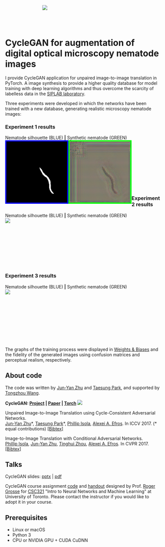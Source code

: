 <img src='imgs/horse2zebra.gif' align="right" width=384>

<br><br><br>

# CycleGAN for augmentation of digital optical microscopy nematode images

I provide CycleGAN application for unpaired image-to-image translation in PyTorch. A image synthesis to provide a higher quality database for model training with deep learning algorithms and thus overcome the scarcity of labelless data in the [SIPLAB laboratory](http://www.ie.tec.ac.cr/palvarado/pmwiki/index.php/Proyectos/Nematodos "SIPLAB laboratory"). 

Three experiments were developed in which the networks have been trained with a new database, generating realistic microscopy nematode images: 

### Experiment 1 results

Nematode silhouette (BLUE) **|** Synthetic nematode (GREEN)
<br>
<img src='CycleGAN/Experiment 1/imgs/exp1.gif' align="left" width=408>
<br><br><br><br><br><br><br><br><br>

### Experiment 2 results

Nematode silhouette (BLUE) **|** Synthetic nematode (GREEN)
<br>
<img src='CycleGAN/Experiment 2/imgs/exp2.gif' align="left" width=408>
<br><br><br><br><br><br><br><br><br>

### Experiment 3 results

Nematode silhouette (BLUE) **|** Synthetic nematode (GREEN)
<br>
<img src='CycleGAN/Experiment 3/imgs/exp3.gif' align="left" width=408>
<br><br><br><br><br><br><br><br><br><br>

The graphs of the training process were displayed in [Weights & Biases](https://wandb.ai/olivier-j/Agrupaci%C3%B3n%20de%201,%202%20y%204?workspace=user-olivier-j "Weights \& Biases") and the fidelity of the generated images using confusion matrices and perceptual realism, respectively.


## About code
The code was written by [Jun-Yan Zhu](https://github.com/junyanz) and [Taesung Park](https://github.com/taesung), and supported by [Tongzhou Wang](https://ssnl.github.io/).

**CycleGAN: [Project](https://junyanz.github.io/CycleGAN/) |  [Paper](https://arxiv.org/pdf/1703.10593.pdf) |  [Torch](https://github.com/junyanz/CycleGAN)**
<img src="https://junyanz.github.io/CycleGAN/images/teaser_high_res.jpg" width="800"/>

Unpaired Image-to-Image Translation using Cycle-Consistent Adversarial Networks.<br>
[Jun-Yan Zhu](https://people.eecs.berkeley.edu/~junyanz/)\*,  [Taesung Park](https://taesung.me/)\*, [Phillip Isola](https://people.eecs.berkeley.edu/~isola/), [Alexei A. Efros](https://people.eecs.berkeley.edu/~efros). In ICCV 2017. (* equal contributions) [[Bibtex]](https://junyanz.github.io/CycleGAN/CycleGAN.txt)


Image-to-Image Translation with Conditional Adversarial Networks.<br>
[Phillip Isola](https://people.eecs.berkeley.edu/~isola), [Jun-Yan Zhu](https://people.eecs.berkeley.edu/~junyanz), [Tinghui Zhou](https://people.eecs.berkeley.edu/~tinghuiz), [Alexei A. Efros](https://people.eecs.berkeley.edu/~efros). In CVPR 2017. [[Bibtex]](http://people.csail.mit.edu/junyanz/projects/pix2pix/pix2pix.bib)

## Talks
CycleGAN slides: [pptx](http://efrosgans.eecs.berkeley.edu/CVPR18_slides/CycleGAN.pptx) | [pdf](http://efrosgans.eecs.berkeley.edu/CVPR18_slides/CycleGAN.pdf)

CycleGAN course assignment [code](http://www.cs.toronto.edu/~rgrosse/courses/csc321_2018/assignments/a4-code.zip) and [handout](http://www.cs.toronto.edu/~rgrosse/courses/csc321_2018/assignments/a4-handout.pdf) designed by Prof. [Roger Grosse](http://www.cs.toronto.edu/~rgrosse/) for [CSC321](http://www.cs.toronto.edu/~rgrosse/courses/csc321_2018/) "Intro to Neural Networks and Machine Learning" at University of Toronto. Please contact the instructor if you would like to adopt it in your course.

## Prerequisites
- Linux or macOS
- Python 3
- CPU or NVIDIA GPU + CUDA CuDNN